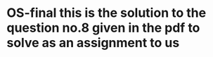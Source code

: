 # OS-final this is the solution to the question no.8 given in the pdf to solve as an assignment to us
 
